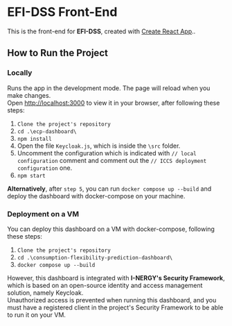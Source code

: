 # EFI-DSS Front-End

This is the front-end for **EFI-DSS**, created with [Create React App](https://github.com/facebook/create-react-app)..

## How to Run the Project

### Locally

Runs the app in the development mode. The page will reload when you make changes.\
Open [http://localhost:3000](http://localhost:3000) to view it in your browser, after following these steps:

1. `Clone the project's repository`
2. `cd .\ecp-dashboard\`
3. `npm install`
4. Open the file `Keycloak.js`, which is inside the `\src` folder.
5. Uncomment the configuration which is indicated with `// local configuration` comment and comment out
   the `// ICCS deployment configuration` one.
6. `npm start`

**Alternatively**, after `step 5`, you can run `docker compose up --build` and deploy the dashboard with docker-compose
on your machine.

### Deployment on a VM

You can deploy this dashboard on a VM with docker-compose, following these steps:

1. `Clone the project's repository`
2. `cd .\consumption-flexibility-prediction-dashboard\`
3. `docker compose up --build`

However, this dashboard is integrated with **I-NERGY's Security Framework**, which is based on an open-source identity
and access management solution, namely Keycloak.\
Unauthorized access is prevented when running this dashboard, and you must have a registered client in the project's
Security Framework to be able to run it on your VM.
